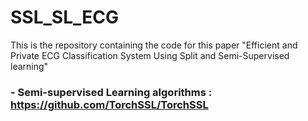 # SSL_SL_ECG
This is the repository containing the code for this paper "Efficient and Private ECG Classification System Using Split and Semi-Supervised learning"


### - Semi-supervised Learning algorithms : https://github.com/TorchSSL/TorchSSL
